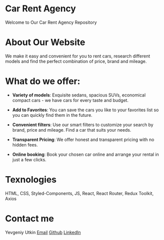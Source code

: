 # Car Rent Agency
Welcome to Our Car Rent Agency Repository

# About Our Website
We make it easy and convenient for you to rent cars, research different models
and find the perfect combination of price, brand and mileage.

# What do we offer:

- **Variety of models**: Exquisite sedans, spacious SUVs, economical compact cars - we have cars for every taste and budget.

- **Add to Favorites**: You can save the cars you like to your favorites list so you can quickly find them in the future.

- **Convenient filters**: Use our smart filters to customize your search by brand, price and mileage. Find a car that suits your needs.

- **Transparent Pricing**: We offer honest and transparent pricing with no hidden fees.

- **Online booking**: Book your chosen car online and arrange your rental in just a few clicks.

# Texnologies
HTML, CSS, Styled-Components, JS, React, React Router, Redux Toolkit, Axios

# Contact me
Yevgeniy Utkin
[Email](yevgeniy.utkin@gamil.com)
[Github](https://github.com/yevgeniy8)
[LinkedIn](https://www.linkedin.com/in/yevgeniy-utkin/)